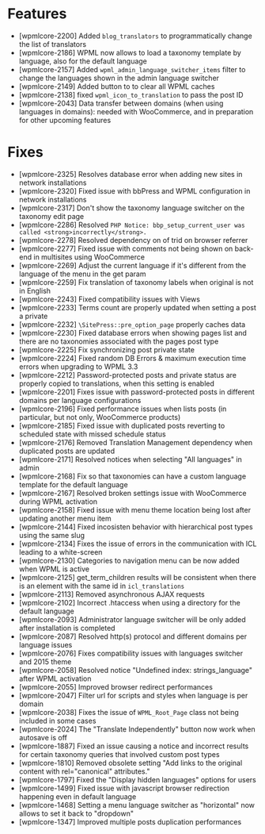 # Features
* [wpmlcore-2200] Added `blog_translators` to programmatically change the list of translators
* [wpmlcore-2186] WPML now allows to load a taxonomy template by language, also for the default language
* [wpmlcore-2157] Added `wpml_admin_language_switcher_items` filter to change the languages shown in the admin language switcher
* [wpmlcore-2149] Added button to to clear all WPML caches
* [wpmlcore-2138] fixed `wpml_icon_to_translation` to pass the post ID
* [wpmlcore-2043] Data transfer between domains (when using languages in domains): needed with WooCommerce, and in preparation for other upcoming features

# Fixes
* [wpmlcore-2325] Resolves database error when adding new sites in network installations
* [wpmlcore-2320] Fixed issue with bbPress and WPML configuration in network installations
* [wpmlcore-2317] Don't show the taxonomy language switcher on the taxonomy edit page
* [wpmlcore-2286] Resolved `PHP Notice: bbp_setup_current_user was called <strong>incorrectly</strong>.`
* [wpmlcore-2278] Resolved dependency on of trid on browser referrer
* [wpmlcore-2277] Fixed issue with comments not being shown on back-end in multisites using WooCommerce
* [wpmlcore-2269] Adjust the current language if it's different from the language of the menu in the get param
* [wpmlcore-2259] Fix translation of taxonomy labels when original is not in English
* [wpmlcore-2243] Fixed compatibility issues with Views
* [wpmlcore-2233] Terms count are properly updated when setting a post a private
* [wpmlcore-2232] `\SitePress::pre_option_page` properly caches data
* [wpmlcore-2230] Fixed database errors when showing pages list and there are no taxonomies associated with the pages post type
* [wpmlcore-2225] Fix synchronizing post private state
* [wpmlcore-2224] Fixed random DB Errors & maximum execution time errors when upgrading to WPML 3.3
* [wpmlcore-2212] Password-protected posts and private status are properly copied to translations, when this setting is enabled
* [wpmlcore-2201] Fixes issue with password-protected posts in different domains per language configurations
* [wpmlcore-2196] Fixed performance issues when lists posts (in particular, but not only, WooCommerce products)
* [wpmlcore-2185] Fixed issue with duplicated posts reverting to scheduled state with missed schedule status
* [wpmlcore-2176] Removed Translation Management dependency when duplicated posts are updated
* [wpmlcore-2171] Resolved notices when selecting "All languages" in admin
* [wpmlcore-2168] Fix so that taxonomies can have a custom language template for the default language
* [wpmlcore-2167] Resolved broken settings issue with WooCommerce during WPML activation
* [wpmlcore-2158] Fixed issue with menu theme location being lost after updating another menu item
* [wpmlcore-2144] Fixed incosisten behavior with hierarchical post types using the same slug
* [wpmlcore-2134] Fixes the issue of errors in the communication with ICL leading to a white-screen
* [wpmlcore-2130] Categories to navigation menu can be now added when WPML is active
* [wpmlcore-2125] get_term_children results will be consistent when there is an element with the same id in `icl_translations`
* [wpmlcore-2113] Removed asynchronous AJAX requests
* [wpmlcore-2102] Incorrect .htaccess when using a directory for the default language
* [wpmlcore-2093] Administrator language switcher will be only added after installation is completed
* [wpmlcore-2087] Resolved http(s) protocol and different domains per language issues
* [wpmlcore-2076] Fixes compatibility issues with languages switcher and 2015 theme
* [wpmlcore-2058] Resolved notice "Undefined index: strings_language" after WPML activation﻿
* [wpmlcore-2055] Improved browser redirect performances
* [wpmlcore-2047] Filter url for scripts and styles when language is per domain
* [wpmlcore-2038] Fixes the issue of `WPML_Root_Page` class not being included in some cases
* [wpmlcore-2024] The "Translate Independently" button now work when autosave is off
* [wpmlcore-1887] Fixed an issue causing a notice and incorrect results for certain taxonomy queries that involved custom post types
* [wpmlcore-1810] Removed obsolete setting "Add links to the original content with rel="canonical" attributes."
* [wpmlcore-1797] Fixed the "Display hidden languages" options for users
* [wpmlcore-1499] Fixed issue with javascript browser redirection happening even in default language
* [wpmlcore-1468] Setting a menu language switcher as "horizontal" now allows to set it back to "dropdown"
* [wpmlcore-1347] Improved multiple posts duplication performances